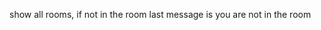 <!-- Create an instant messaging app using ActionCable and Turbo.


1- An index page that lists all existing chat rooms and users.

2 - This page should be dynamically updated when new users sign up or new rooms are created.

3 - A form present to create new chat rooms.

4 - A message chat box to create messages when in any chat room.

5 – A Browser Notification will be sent to user if a chat room has a new message -->

<!-- only people who joined the public rooms get notified
red dots
working with a single page in rails using partials -->

<!-- https://www.gsmarena.com/glossary.php3?term=resolution -->
<!-- change fonts -->
<!-- dont hardcode any resolution related px -->
<!-- make the design responsive(minus mobile) -->
<!-- fix the click event for create room -->
show all rooms, if not in the room last message is you are not in the room
<!-- fix the message sender showing on left bug -->